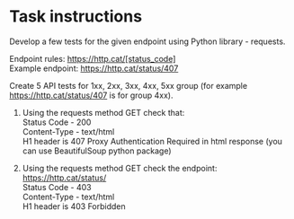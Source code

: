# Task instructions
Develop a few tests for the given endpoint using Python library - requests.

Endpoint rules: https://http.cat/[status_code]  \
Example endpoint:  https://http.cat/status/407 

Create 5 API tests for 1xx, 2xx, 3xx, 4xx, 5xx group (for example https://http.cat/status/407 is for group 4xx). 
1. Using the requests method GET check that: \
Status Code - 200 \
Content-Type - text/html \
H1 header is 407 Proxy Authentication Required in html response (you can use BeautifulSoup python package)

2. Using the requests method GET check the endpoint: https://http.cat/status/ \
Status Code - 403 \
Content-Type - text/html \
H1 header is 403 Forbidden